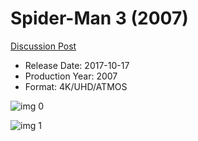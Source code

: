 # Spider-Man 3 (2007)

[Discussion Post](https://www.avsforum.com/threads/bass-eq-for-filtered-movies.2995212/post-57824084)

* Release Date: 2017-10-17
* Production Year: 2007
* Format: 4K/UHD/ATMOS

![img 0](https://i.imgur.com/BqtcW6a.jpg)

![img 1](https://i.imgur.com/Hk8YMRg.jpg)

